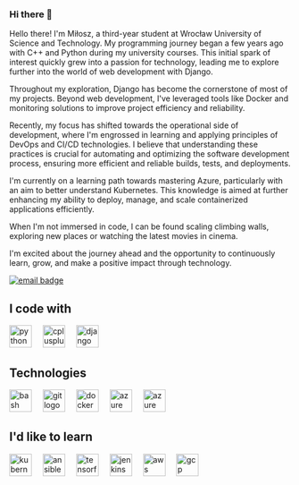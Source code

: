 ### Hi there 👋

Hello there! I'm Miłosz, a third-year student at Wrocław University of Science and Technology. My programming journey began a few years ago with C++ and Python during my university courses. This initial spark of interest quickly grew into a passion for technology, leading me to explore further into the world of web development with Django.

Throughout my exploration, Django has become the cornerstone of most of my projects. Beyond web development, I've leveraged tools like Docker and monitoring solutions to improve project efficiency and reliability.

Recently, my focus has shifted towards the operational side of development, where I'm engrossed in learning and applying principles of DevOps and CI/CD technologies. I believe that understanding these practices is crucial for automating and optimizing the software development process, ensuring more efficient and reliable builds, tests, and deployments.

I'm currently on a learning path towards mastering Azure, particularly with an aim to better understand Kubernetes. This knowledge is aimed at further enhancing my ability to deploy, manage, and scale containerized applications efficiently.

When I'm not immersed in code, I can be found scaling climbing walls, exploring new places or watching the latest movies in cinema.

I'm excited about the journey ahead and the opportunity to continuously learn, grow, and make a positive impact through technology.


[![email badge](https://img.shields.io/badge/miloszbochenek20@gmail.com-red?style=flat&logo=gmail&logoColor=white&labelColor=red)](mailto:miloszbochenek20@gmail.com)


<h2 align="left">I code with</h2>
<div align="left">
  <img src="https://cdn.jsdelivr.net/gh/devicons/devicon/icons/python/python-original.svg" height="40" alt="python logo"  />
  <img width="12" />
  <img src="https://cdn.jsdelivr.net/gh/devicons/devicon/icons/cplusplus/cplusplus-original.svg" height="40" alt="cplusplus logo"  />
  <img width="12" />
  <img src="https://cdn.jsdelivr.net/gh/devicons/devicon/icons/django/django-plain.svg" height="40" alt="django logo"  />
  <img width="12" />


 
</div>
<h2 align="left">Technologies</h2>
<div align="left">
 <img src="https://cdn.jsdelivr.net/gh/devicons/devicon/icons/bash/bash-original.svg" height="40" alt="bash logo"  />
  <img width="12" />
  <img src="https://cdn.jsdelivr.net/gh/devicons/devicon/icons/git/git-original.svg" height="40" alt="git logo"  />
  <img width="12" />
  <img src="https://cdn.jsdelivr.net/gh/devicons/devicon/icons/docker/docker-original.svg" height="40" alt="docker logo"  />
  <img width="12" />
  <img src="https://cdn.jsdelivr.net/gh/devicons/devicon/icons/azure/azure-original.svg" height="40" alt="azure logo"  />
  <img width="12" />
  <img src="https://cdn.jsdelivr.net/gh/devicons/devicon@latest/icons/azuredevops/azuredevops-original.svg" height="40" alt="azure  devops logo" />
  <img width="12" />
  
<!--
## In work I use
<div>
  <img src="https://github.com/Milosz-cat/Milosz-cat/assets/93057795/47571e63-abce-4dde-89a6-72f9404f55eb" height="40" alt="Artifactory JFrog logo" />
  <img width="12" />
  <img src="https://github.com/Milosz-cat/Milosz-cat/assets/93057795/bee02f30-f140-438c-b980-7f3edb6d8d8d" height="40" alt="Harbor logo" />
  <img width="12" />
  <img src="https://cdn.jsdelivr.net/gh/devicons/devicon/icons/ansible/ansible-original.svg" height="40" alt="ansible logo" />
  <img width="12" />
  <img src="https://cdn.jsdelivr.net/gh/devicons/devicon@latest/icons/postman/postman-original.svg" height="40" alt="Postman logo" />
  <img width="12" />
  <img src="https://github.com/Milosz-cat/Milosz-cat/assets/93057795/2ec47531-f13d-4721-86ee-6ffbf9bb0fe2" height="40" alt="Servicenow logo" />
</div>
-->
  
## I'd like to learn
<div align="left">
  <img src="https://cdn.jsdelivr.net/gh/devicons/devicon/icons/kubernetes/kubernetes-plain.svg" height="40" alt="kubernetes logo"  />
  <img width="12" />
  <img src="https://cdn.jsdelivr.net/gh/devicons/devicon/icons/ansible/ansible-original.svg" height="40" alt="ansible logo"  />
  <img width="12" />
  <img src="https://cdn.jsdelivr.net/gh/devicons/devicon/icons/tensorflow/tensorflow-original.svg" height="40" alt="tensorflow logo"  />
  <img width="12" />
  <img src="https://cdn.jsdelivr.net/gh/devicons/devicon@latest/icons/jenkins/jenkins-original.svg" height="40" alt="jenkins logo"  />
  <img width="12" />
  <img src="https://cdn.jsdelivr.net/gh/devicons/devicon@latest/icons/amazonwebservices/amazonwebservices-original-wordmark.svg" height="40" alt="aws logo"  />
  <img width="12" />
  <img src="https://cdn.jsdelivr.net/gh/devicons/devicon@latest/icons/googlecloud/googlecloud-original.svg" height="40" alt="gcp logo"  />
  <img width="12" />

</div>
